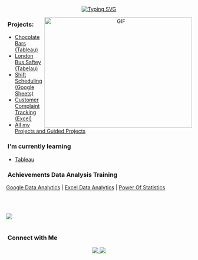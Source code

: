 <div align="center">

[![Typing SVG](https://readme-typing-svg.herokuapp.com?font=Fira+Code&duration=4000&pause=100&random=false&width=435&lines=Hello%2C++I'm+Alex!;Welcome+to+my+World+of+Data)](https://git.io/typing-svg)

</div>

<a target="_blank" align="center">
  <img align="right" top="500" height="300" width="400" alt="GIF" src="https://github.com/Anmol-Baranwal/Cool-GIFs-For-GitHub/assets/74038190/0b335028-1d3d-4ee5-b5b3-a373d499be7e">
</a>



### &nbsp;Projects: 
- [Chocolate Bars (Tableau)](https://public.tableau.com/views/ChocolateBarsandAgePreferences/Dashboard1?:language=es-ES&:sid=&:display_count=n&:origin=viz_share_link)
- [London Bus Saftey (Tabelau)](https://public.tableau.com/views/LondonBusSaftey_17090610654180/Dashboard?:language=es-ES&:sid=&:display_count=n&:origin=viz_share_link)
- [Shift Scheduling (Google Sheets)](https://mavenanalytics.io/project/15843)
- [Customer Complaint Tracking (Excel)](https://mavenanalytics.io/project/12616)
- [All my Projects and Guided Projects](https://alexandrudstoica.com/about)
  
  

### &nbsp;I'm currently learning
 - [Tableau](https://mavenanalytics.io/profile/Alexandru-D.-Stoica/186636172)
   
  
### &nbsp;Achievements Data Analysis Training
[Google Data Analytics](https://coursera.org/share/273d71856651a38cf257f11c2494ecde) | [Excel Data Analytics](https://coursera.org/share/5d449590e3504e08f93add34861e6158) | [Power Of Statistics](https://coursera.org/share/5bc2ea65a0b0887215c4cffe0507673a)

<br><br>

<img src="https://user-images.githubusercontent.com/73097560/115834477-dbab4500-a447-11eb-908a-139a6edaec5c.gif"><br><br>

<p align="center">

### &nbsp;Connect with Me

<p align="center">
  <a href="https://www.linkedin.com/in/alexandruds/">
    <img src="https://img.shields.io/badge/-AlexandruD%20Stoica%20-0077B5?style=flat&logo=Linkedin&logoColor=white"/>
  </a>
  <a href="mailto:Alexandru.workspace@gmail.com">
    <img src="https://img.shields.io/badge/-AlexandruD.Stoica-D14836?style=flat&logo=Gmail&logoColor=white"/>
 </a>

 
 
